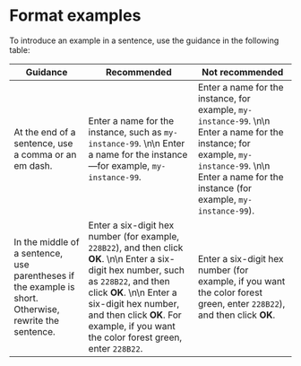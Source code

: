 # Format examples  

To introduce an example in a sentence, use the guidance in the following table:

| Guidance | Recommended | Not recommended |
| --- | --- | --- |
| At the end of a sentence, use a comma or an em dash. | Enter a name for the instance, such as `my-instance-99`. \n\n Enter a name for the instance—for example, `my-instance-99`. | Enter a name for the instance, for example, `my-instance-99`. \n\n Enter a name for the instance; for example, `my-instance-99`. \n\n Enter a name for the instance (for example, `my-instance-99`). |
| In the middle of a sentence, use parentheses if the example is short. Otherwise, rewrite the sentence. | Enter a six-digit hex number (for example, `228B22`), and then click **OK**. \n\n Enter a six-digit hex number, such as `228B22`, and then click **OK**. \n\n Enter a six-digit hex number, and then click **OK**. For example, if you want the color forest green, enter `228B22`. | Enter a six-digit hex number (for example, if you want the color forest green, enter `228B22`), and then click **OK**. |
